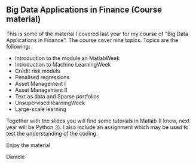 ## Big Data Applications in Finance (Course material)

This is some of the material I covered last year for my course of "Big Data Applications in Finance". The course cover nine topics. Topics are the following:

* Introduction to the module an MatlabWeek 
* Introduction to Machine LearningWeek 
* Credit risk models 
* Penalised regressions
* Asset Management I
* Asset Management II
* Text as data and Sparse portfolios
* Unsupervised learningWeek 
* Large-scale learning

Together with the slides you will find some tutorials in Matlab (I know, next year will be Python :)). I also include an assignment which may be used to test the understanding of the coding. 

Enjoy the material

Daniele
